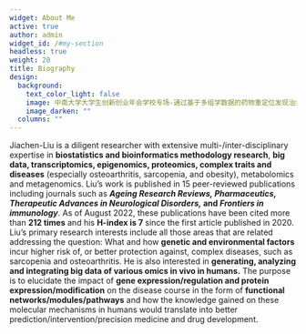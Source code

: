 ```yaml
---
widget: About Me
active: true
author: admin
widget_id: /#my-section
headless: true
weight: 20
title: Biography
design:
  background:
    text_color_light: false
    image: 中南大学大学生创新创业年会学校专场-通过基于多组学数据的药物重定位发现治疗骨质疏松的新药物-刘家辰-临八1701班.jpg
    image_darken: ""
  columns: ""
---
```

Jiachen-Liu is a diligent researcher with extensive multi-/inter-disciplinary expertise in **biostatistics and bioinformatics methodology research**, **big data, transcriptomics, epigenomics, proteomics, complex traits and diseases** (especially osteoarthritis, sarcopenia, and obesity), metabolomics and metagenomics. Liu’s work is published in 15 peer-reviewed publications including journals such as ***Ageing Research Reviews, Pharmaceutics, Therapeutic Advances in Neurological Disorders,* and *Frontiers in immunology***. As of August 2022, these publications have been cited more than **212 times** and his **H-index is 7** since the first article published in 2020. Liu’s primary research interests include all those areas that are related addressing the question: What and how **genetic and environmental factors** incur higher risk of, or better protection against, complex diseases, such as sarcopenia and osteoarthritis.  He is also interested in **generating, analyzing and integrating big data of various omics in vivo in humans.** The purpose is to elucidate the impact of **gene expression/regulation and protein expression/modification** on the disease course in the form of **functional networks/modules/pathways** and how the knowledge gained on these molecular mechanisms in humans would translate into better prediction/intervention/precision medicine and drug development.